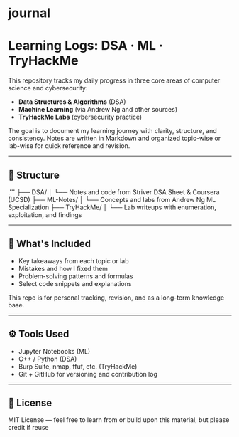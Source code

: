 # journal

# Learning Logs: DSA · ML · TryHackMe

This repository tracks my daily progress in three core areas of computer science and cybersecurity:

- **Data Structures & Algorithms** (DSA)
- **Machine Learning** (via Andrew Ng and other sources)
- **TryHackMe Labs** (cybersecurity practice)

The goal is to document my learning journey with clarity, structure, and consistency. Notes are written in Markdown and organized topic-wise or lab-wise for quick reference and revision.

---

## 📁 Structure

.'''
├── DSA/
│ └── Notes and code from Striver DSA Sheet & Coursera (UCSD)
├── ML-Notes/
│ └── Concepts and labs from Andrew Ng ML Specialization
├── TryHackMe/
│ └── Lab writeups with enumeration, exploitation, and findings


---

## 📌 What's Included

- Key takeaways from each topic or lab
- Mistakes and how I fixed them
- Problem-solving patterns and formulas
- Select code snippets and explanations

This repo is for personal tracking, revision, and as a long-term knowledge base.

---

## ⚙️ Tools Used

- Jupyter Notebooks (ML)
- C++ / Python (DSA)
- Burp Suite, nmap, ffuf, etc. (TryHackMe)
- Git + GitHub for versioning and contribution log

---

## 📝 License

MIT License — feel free to learn from or build upon this material, but please credit if reuse
